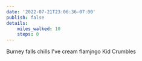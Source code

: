 ```yaml
---
date: '2022-07-21T23:06:36-07:00'
publish: false
details:
    miles_walked: 10
    steps: 0
---
```

Burney falls chills
I've cream
flamjngo Kid
Crumbles
